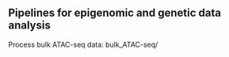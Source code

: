 ## Pipelines for epigenomic and genetic data analysis

Process bulk ATAC-seq data:  bulk_ATAC-seq/

